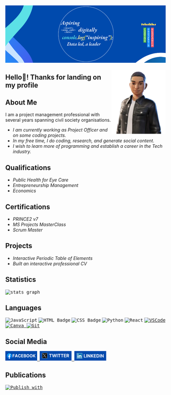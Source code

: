 ###

<div align="centre">
  
  <img src="background.png" />

</div>

####
<img align="right" src="Avatar.png" height="200" />
<h2 align="left">Hello👋! Thanks for landing on my profile</h2>

## About Me
I am a project management professional with several years spanning civil society organisations.
- *I am currently working as Project Officer and on some coding projects.*
- *In my free time, I do coding, research, and generate social content.*
- *I wish to learn more of programming and establish a career in the Tech industry.*

## Qualifications
- *Public Health for Eye Care*
- *Entrepreneurship Management*
- *Economics*

## Certifications
- *PRINCE2 v7*
- *MS Projects MasterClass*
- *Scrum Master*

## Projects
- *Interactive Periodic Table of Elements*
- *Built an interactive professional CV*

## Statistics

<div align="left">
  <kbd><img src="https://github-readme-stats.vercel.app/api?username=mathewmbwogge&hide_title=false&hide_rank=false&show_icons=true&include_all_commits=true&count_private=true&disable_animations=false&theme=dracula&locale=en&hide_border=false" height="150" alt="stats graph"  /></kbd>

</div>

###

## Languages

<div align="left">
  
  <kbd>![JavaScript](https://img.shields.io/badge/Code-JavaScript-informational?style=flat&logo=javascript&color=yellow)</kbd>
  <kbd>![HTML Badge](https://img.shields.io/badge/HTML-5-orange)</kbd>
  <kbd>![CSS Badge](https://img.shields.io/badge/CSS-3-blue)</kbd>
  <kbd>![Python](https://img.shields.io/badge/Code-Python-informational?style=flat&logo=python&color=blue)</kbd>
  <kbd>![React](https://img.shields.io/badge/React-20232A?style=for-the-badge&logo=react&logoColor=61DAFB)</kbd>
  <kbd><a href="https://cdn.jsdelivr.net/gh/devicons/devicon/icons/vscode/vscode-original.svg">
  <img src="https://cdn.jsdelivr.net/gh/devicons/devicon/icons/vscode/vscode-original.svg" alt="VSCode" width="50" height="28">
  </a></kbd>
  <kbd><a href="https://cdn.jsdelivr.net/gh/devicons/devicon/icons/canva/canva-original.svg">
  <img src="https://cdn.jsdelivr.net/gh/devicons/devicon/icons/canva/canva-original.svg" alt="Canva" width="50" height="28">
  </a></kbd>
  <kbd><a href="https://cdn.jsdelivr.net/gh/devicons/devicon/icons/git/git-original.svg">
  <img src="https://cdn.jsdelivr.net/gh/devicons/devicon/icons/git/git-original.svg" alt="Git" width="50" height="28">
  </a></kbd>
  
</div>

## Social Media
<div align="left">
  
  <kbd><a href="https://www.facebook.com/profile.php?id=61567241009795">
  <img src="Facebooklogo.png" alt="Share with" width="100" height="30">
  </a></kbd>
  <kbd><a href="https://x.com/switswet">
  <img src="Twitterlogo.png" alt="Tweet with" width="100" height="30">
  </a></kbd>
  <kbd><a href="https://www.linkedin.com/in/matmbwogge/">
  <img src="LinkedInlogo.png" alt="Connect on" width="100" height="30">
  </a></kbd>
  
</div>

## Publications
<div align="left">

  <kbd><a href="https://orcid.org/0000-0003-0594-1937">
  <img src="https://img.shields.io/badge/ORCID-A8A8A8?style=for-the-badge&logo=orcid&logoColor=white)](https://orcid.org/YOUR-ORCID-ID" alt="Publish with" width="100" height="30">
  </a></kbd>

</div>
